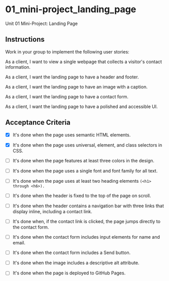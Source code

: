 # 01_mini-project_landing_page
Unit 01 Mini-Project: Landing Page

## Instructions
Work in your group to implement the following user stories:

As a client, I want to view a single webpage that collects a visitor's contact information.

As a client, I want the landing page to have a header and footer.

As a client, I want the landing page to have an image with a caption.

As a client, I want the landing page to have a contact form.

As a client, I want the landing page to have a polished and accessible UI.

## Acceptance Criteria
- [x] It's done when the page uses semantic HTML elements.

- [x] It's done when the page uses universal, element, and class selectors in CSS.

- [ ] It's done when the page features at least three colors in the design.

- [ ] It's done when the page uses a single font and font family for all text.

- [ ] It's done when the page uses at least two heading elements ```(<h1> through <h6>).```

- [ ] It's done when the header is fixed to the top of the page on scroll.

- [ ] It's done when the header contains a navigation bar with three links that display inline, including a contact link.

- [ ] It's done when, if the contact link is clicked, the page jumps directly to the contact form.

- [ ] It's done when the contact form includes input elements for name and email.

- [ ] It's done when the contact form includes a Send button.

- [ ] It's done when the image includes a descriptive alt attribute.

- [ ] It's done when the page is deployed to GitHub Pages.
